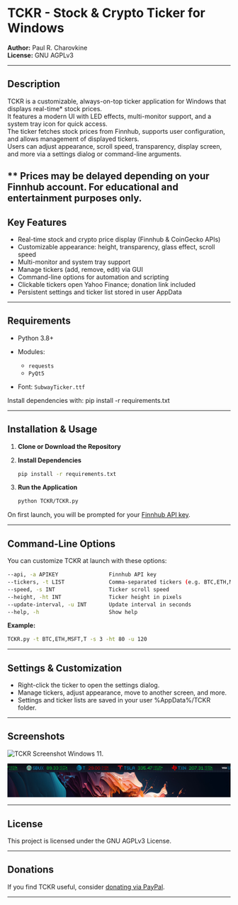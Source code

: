 # TCKR - Stock & Crypto Ticker for Windows

**Author:** Paul R. Charovkine  
**License:** GNU AGPLv3

---

## Description

TCKR is a customizable, always-on-top ticker application for Windows that displays real-time* stock prices.  
It features a modern UI with LED effects, multi-monitor support, and a system tray icon for quick access.  
The ticker fetches stock prices from Finnhub, supports user configuration, and allows management of displayed tickers.  
Users can adjust appearance, scroll speed, transparency, display screen, and more via a settings dialog or command-line arguments.

** Prices may be delayed depending on your Finnhub account. For educational and entertainment purposes only.
---

## Key Features

- Real-time stock and crypto price display (Finnhub & CoinGecko APIs)
- Customizable appearance: height, transparency, glass effect, scroll speed
- Multi-monitor and system tray support
- Manage tickers (add, remove, edit) via GUI
- Command-line options for automation and scripting
- Clickable tickers open Yahoo Finance; donation link included
- Persistent settings and ticker list stored in user AppData

---

## Requirements

- Python 3.8+
- Modules:
  - `requests`
  - `PyQt5`

- Font: `SubwayTicker.ttf`

Install dependencies with:
pip install -r requirements.txt

---

## Installation & Usage

1. **Clone or Download the Repository**

2. **Install Dependencies**

    ```sh
    pip install -r requirements.txt
    ```

3. **Run the Application**

    ```sh
    python TCKR/TCKR.py
    ```

On first launch, you will be prompted for your [Finnhub API key](https://finnhub.io/).  

---

## Command-Line Options

You can customize TCKR at launch with these options:
```sh
--api, -a APIKEY                Finnhub API key 
--tickers, -t LIST              Comma-separated tickers (e.g. BTC,ETH,MSFT,T) 
--speed, -s INT                 Ticker scroll speed 
--height, -ht INT               Ticker height in pixels 
--update-interval, -u INT       Update interval in seconds 
--help, -h                      Show help
```

**Example:**

```sh
TCKR.py -t BTC,ETH,MSFT,T -s 3 -ht 80 -u 120
```
---

## Settings & Customization

- Right-click the ticker to open the settings dialog.
- Manage tickers, adjust appearance, move to another screen, and more.
- Settings and ticker lists are saved in your user %AppData%/TCKR folder.

---

## Screenshots

![TCKR Screenshot Windows 11.](https://github.com/krypdoh/TCKR/blob/main/docs/TCKR-screenshot1.png)

![TCKR Screenshot Windows 11.](https://github.com/krypdoh/TCKR/blob/main/docs/TCKR-screenshot2.png)

---

## License

This project is licensed under the GNU AGPLv3 License.

---

## Donations

If you find TCKR useful, consider [donating via PayPal](https://paypal.me/paypaulc).

---
